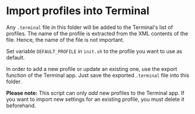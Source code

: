 # Import profiles into Terminal

Any `.terminal` file in this folder will be added to the Terminal's list of profiles.
The name of the profile is extracted from the XML contents of the file. Hence, the name of the file is not important.

Set variable `DEFAULT_PROFILE` in `init.sh` to the profile you want to use as default.

In order to add a new profile or update an existing one, use the export function of the Terminal app. Just save the exported `.terminal` file into this folder.

**Please note:** This script can only *add* new profiles to the Terminal app. If you want to import new settings for an existing profile, you must delete it beforehand.
